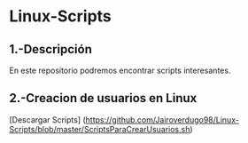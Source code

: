 # Linux-Scripts
## 1.-Descripción
En este repositorio podremos encontrar scripts interesantes.
## 2.-Creacion de usuarios en Linux
[Descargar Scripts] (https://github.com/Jairoverdugo98/Linux-Scripts/blob/master/ScriptsParaCrearUsuarios.sh)
